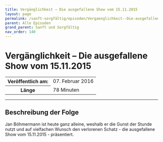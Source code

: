 ```yaml
---
title: Vergänglichkeit – Die ausgefallene Show vom 15.11.2015
layout: page
permalink: /sanft-sorgfältig/episoden/Vergaenglichkeit--Die-ausgefallene-Show-vom-15112015
parent: Alle Episoden
grand_parent: Sanft und Sorgfältig
nav_order: 140
---
```


# Vergänglichkeit – Die ausgefallene Show vom 15.11.2015
<table class="resp-table dcf-table dcf-table-responsive dcf-table-bordered dcf-table-striped dcf-w-100%">
                    <tbody>
                        <tr>
                            <th scope="row">Veröffentlich am:</th>
                            <td data-label="Veröffentlich am:">07. Februar 2016</td>
                        </tr>
                        <tr>
                            <th scope="row">Länge </th>
                            <td data-label="Länge ">78 Minuten</td>
                        </tr></tbody>
                </table>

***

## Beschreibung der Folge

<div>
Jan Böhmermann ist heute ganz alleine, weshalb er die Gunst der Stunde nutzt und auf vielfachen Wunsch den verlorenen Schatz - die ausgefallene Show vom 15.11.2015 - präsentiert.  
</div>

